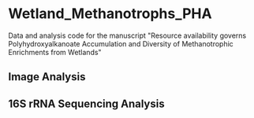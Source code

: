 # Wetland_Methanotrophs_PHA
Data and analysis code for the manuscript "Resource availability governs Polyhydroxyalkanoate Accumulation and Diversity of Methanotrophic Enrichments from Wetlands"

## Image Analysis

## 16S rRNA Sequencing Analysis
